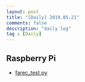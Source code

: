 ```yaml
---
layout: post
title: "[Daily] 2019.05.21"
comments: false
description: "daily log"
tag : [Daily]
---
```


## Raspberry Pi
- [farec_test.py](https://github.com/hiimin/FA-REC/blob/master/farec/farec_test.py)